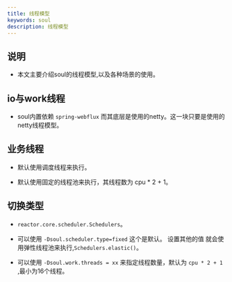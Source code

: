 ```yaml
---
title: 线程模型
keywords: soul
description: 线程模型
---
```


## 说明

* 本文主要介绍soul的线程模型,以及各种场景的使用。

## io与work线程

* soul内置依赖 `spring-webflux` 而其底层是使用的netty。这一块只要是使用的netty线程模型。

## 业务线程

*  默认使用调度线程来执行。

*  默认使用固定的线程池来执行，其线程数为 cpu * 2 + 1。


## 切换类型

* `reactor.core.scheduler.Schedulers`。

* 可以使用 `-Dsoul.scheduler.type=fixed` 这个是默认。 设置其他的值 就会使用弹性线程池来执行,`Schedulers.elastic()`。

* 可以使用 `-Dsoul.work.threads = xx` 来指定线程数量，默认为 `cpu * 2 + 1` ,最小为16个线程。





